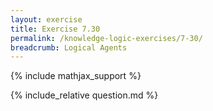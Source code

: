 ```yaml
---
layout: exercise
title: Exercise 7.30
permalink: /knowledge-logic-exercises/7-30/
breadcrumb: Logical Agents
---
```


{% include mathjax_support %}

<div><i class="arrow-up" data-chapter="knowledge-logic-exercises" data-exercise="ex_30" data-rating="0"></i></div>
{% include_relative question.md %}

